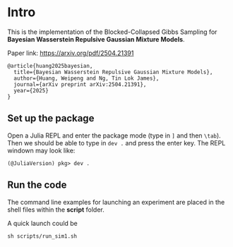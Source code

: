 # Intro 
This is the implementation of the Blocked-Collapsed Gibbs Sampling for **Bayesian Wasserstein Repulsive Gaussian Mixture Models**. 

Paper link: https://arxiv.org/pdf/2504.21391
```
@article{huang2025bayesian,
  title={Bayesian Wasserstein Repulsive Gaussian Mixture Models},
  author={Huang, Weipeng and Ng, Tin Lok James},
  journal={arXiv preprint arXiv:2504.21391},
  year={2025}
}
```

## Set up the package
Open a Julia REPL and enter the package mode (type in ```]``` and then ```\tab```).
Then we should be able to type in ```dev .``` and press the enter key. 
The REPL windown may look like:
```
(@JuliaVersion) pkg> dev . 
```

## Run the code
The command line examples for launching an experiment are placed in the shell files within the **script** folder.

A quick launch could be 
```
sh scripts/run_sim1.sh
```
